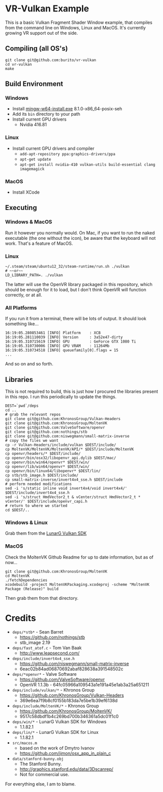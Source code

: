 VR-Vulkan Example
=================
This is a basic Vulkan Fragment Shader Window example, that compiles from the command line on Windows, Linux and MacOS. It's currently growing VR support out of the side.


Compiling (all OS's)
--------------------
    git clone git@github.com:burito/vr-vulkan
    cd vr-vulkan
    make


Build Environment
-----------------
### Windows

* Install [mingw-w64-install.exe](http://sourceforge.net/projects/mingw-w64/files/) 8.1.0-x86_64-posix-seh
* Add its ```bin``` directory to your path
* Install current GPU drivers
	* Nvidia 416.81

### Linux
* Install current GPU drivers and compiler
	* ```add-apt-repository ppa:graphics-drivers/ppa```
	* ```apt-get update```
	* ```apt-get install nvidia-410 vulkan-utils build-essential clang imagemagick```

### MacOS

* Install XCode

Executing
---------
### Windows & MacOS
Run it however you normally would. On Mac, if you want to run the naked executable (the one without the icon), be aware that the keyboard will not work. That's a feature of MacOS.

### Linux
    ~/.steam/steam/ubuntu12_32/steam-runtime/run.sh ./vulkan
    # ~~or~~
    LD_LIBRARY_PATH=. ./vulkan
The latter will use the OpenVR library packaged in this repository, which should be enough for it to load, but I don't think OpenVR will function correctly, or at all.

### All Platforms

If you run it from a terminal, there will be lots of output. It should look something like...

    16:19:05.280853461 [INFO] Platform    : XCB
    16:19:05.281110039 [INFO] Version     : 3a52e47-dirty
    16:19:05.310715619 [INFO] GPU         : GeForce GTX 1080 Ti
    16:19:05.310730006 [INFO] GPU VRAM    : 11264Mb
    16:19:05.310734518 [INFO] queuefamily[0].flags = 15
	...
And so on and so forth.


Libraries
---------
This is not required to build, this is just how I procured the libraries present in this repo. I run this periodically to update the things.

    DEST=`pwd`/deps
    cd ..
    # grab the relevant repos
    git clone git@github.com:KhronosGroup/Vulkan-Headers
    git clone git@github.com:KhronosGroup/MoltenVK
    git clone git@github.com:ValveSoftware/openvr
    git clone git@github.com:nothings/stb
    git clone git@github.com:niswegmann/small-matrix-inverse
    # copy the files we want
    cp -r Vulkan-Headers/include/vulkan $DEST/include/
    cp MoltenVK/MoltenVK/MoltenVK/API/* $DEST/include/MoltenVK
    cp openvr/headers/* $DEST/include/
    cp openvr/bin/osx32/libopenvr_api.dylib $DEST/mac/
    cp openvr/bin/win64/openvr* $DEST/win/
    cp openvr/lib/win64/openvr* $DEST/win/
    cp openvr/bin/linux64/libopenvr* $DEST/lin/
    cp stb/stb_image.h $DEST/include/
    cp small-matrix-inverse/invert4x4_sse.h $DEST/include
    # perform needed modifications
    sed -i 's/static inline void invert4x4/void invert4x4/' $DEST/include/invert4x4_sse.h
    sed -i 's/struct HmdVector2_t & vCenter/struct HmdVector2_t * vCenter/' $DEST/include/openvr_capi.h
    # return to where we started
    cd $DEST/..



### Windows & Linux
Grab them from the [LunarG Vulkan SDK](https://vulkan.lunarg.com/)

### MacOS
Check the MoltenVK Github Readme for up to date information, but as of now...

    git clone git@github.com:KhronosGroup/MoltenVK
    cd MoltenVK
    ./fetchDependencies
    xcodebuild -project MoltenVKPackaging.xcodeproj -scheme "MoltenVK Package (Release)" build

Then grab them from that directory.


Credits
=======
* ```deps/*stb*``` - Sean Barret
	* https://github.com/nothings/stb
	* stb_image 2.19
* ```deps/fast_atof.c``` - Tom Van Baak
	* http://www.leapsecond.com/
* ```deps/include/invert4x4_sse.h```
	* https://github.com/niswegmann/small-matrix-inverse
	* 6eac02b84ad06870692abaf828638a391548502c
* ```deps/*openvr*``` - Valve Software
	* https://github.com/ValveSoftware/openvr
	* OpenVR 1.1.3b - 64fc05966a109543a1e191a45e1ab3a25a651211
* ```deps/include/vulkan/*``` - Khronos Group
	* https://github.com/KhronosGroup/Vulkan-Headers
	* 369e6ea7f9b8cf0155b183da7e5be1b39ef6138d
* ```deps/include/MoltenVK/*``` - Khronos Group
	* https://github.com/KhronosGroup/MoltenVK/
	* 9517c58dbdf1b4c269bd700b346361a5dc01f1c0
* ```deps/win/*``` - LunarG Vulkan SDK for Windows
	* 1.1.82.1
* ```deps/lin/*``` - LunarG Vulkan SDK for Linux
	* 1.1.82.1
* ```src/macos.m```
	* based on the work of Dmytro Ivanov
	* https://github.com/jimon/osx_app_in_plain_c
* ```data/stanford-bunny.obj```
    * The Stanford Bunny.
    * http://graphics.stanford.edu/data/3Dscanrep/
    * Not for commercial use.

For everything else, I am to blame.
